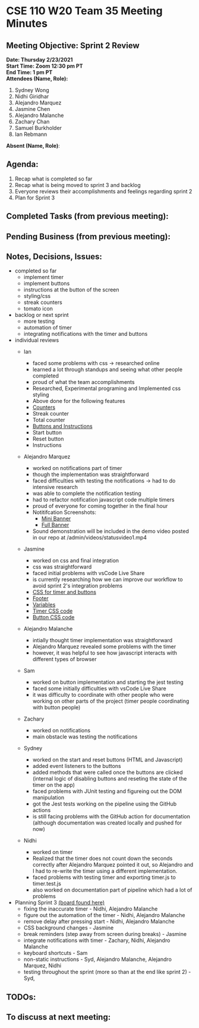 # CSE 110 W20 Team 35 Meeting Minutes

## Meeting Objective: Sprint 2 Review

**Date: Thursday 2/23/2021**  
**Start Time: Zoom 12:30 pm PT**  
**End Time: 1 pm PT**  
**Attendees (Name, Role):**  
1. Sydney Wong
2. Nidhi Giridhar
3. Alejandro Marquez
4. Jasmine Chen
5. Alejandro Malanche
6. Zachary Chan
7. Samuel Burkholder
8. Ian Rebmann

**Absent (Name, Role)**:  
   
## Agenda: 
   1. Recap what is completed so far
   2. Recap what is being moved to sprint 3 and backlog
   3. Everyone reviews their accomplishments and feelings regarding sprint 2
   4. Plan for Sprint 3

## Completed Tasks (from previous meeting):

## Pending Business (from previous meeting):

## Notes, Decisions, Issues: 
  * completed so far
    * implement timer
    * implement buttons
    * instructions at the button of the screen
    * styling/css
    * streak counters
    * tomato icon
  * backlog or next sprint
    * more testing
    * automation of timer
    * integrating notifications with the timer and buttons
  * individual reviews
    * Ian
      * faced some problems with css -> researched online
      * learned a lot through standups and seeing what other people completed
      * proud of what the team accomplishments
      * Researched, Experimental programing and Implemented css styling
      * Above done for the following features 
      * [Counters](https://github.com/nidhigiridhar/cse110-w21-group35/blob/master/admin/meetings/retrospective-images/t1.PNG)
      * Streak counter 
      * Total counter
      * [Buttons and Instructions](https://github.com/nidhigiridhar/cse110-w21-group35/blob/master/admin/meetings/retrospective-images/t2.PNG)  
      * Start button 
      * Reset button 
      * Instructions 

    * Alejandro Marquez
      * worked on notifications part of timer
      * though the implementation was straightforward
      * faced difficulties with testing the notifications -> had to do intensive research
      * was able to complete the notification testing
      * had to refactor notification javascript code multiple timers
      * proud of everyone for coming together in the final hour
      * Notitifcation Screenshots:
        * [Mini Banner](https://raw.githubusercontent.com/Alex-942/CSE110-Lab2/main/Screen%20Shot%202021-02-23%20at%202.42.09%20PM.png)
        * [Full Banner](https://raw.githubusercontent.com/Alex-942/CSE110-Lab2/main/Screen%20Shot%202021-02-23%20at%202.43.09%20PM.png)
      * Sound demonstration will be included in the demo video posted in our repo at /admin/videos/statusvideo1.mp4
    * Jasmine
      * worked on css and final integration
      * css was straightforward
      * faced initial problems with vsCode Live Share
      * is currently researching how we can improve our workflow to avoid sprint 2's integration problems
      * [CSS for timer and buttons](retrospective-images/timer-css.png)
      * [Footer](retrospective-images/footer.png)
      * [Variables](retrospective-images/variables.png)
      * [Timer CSS code](retrospective-images/timer-css-code.png)
      * [Button CSS code](retrospective-images/button-css-code.png)
    * Alejandro Malanche
      * intially thought timer implementation was straightforward
      * Alejandro Marquez revealed some problems with the timer
      * however, it was helpful to see how javascript interacts with different types of browser
    * Sam
      * worked on button implementation and starting the jest testing
      * faced some initially difficulties with vsCode Live Share
      * it was difficulty to coordinate with other people who were working on other parts of the project (timer people coordinating with button people)
    * Zachary
      * worked on notifications
      * main obstacle was testing the notifications
    * Sydney
      * worked on the start and reset buttons (HTML and Javascript)
      * added event listeners to the buttons
      * added methods that were called once the buttons are clicked (internal logic of disabling buttons and reseting the state of the timer on the app)
      * faced problems with JUnit testing and figureing out the DOM manipulation
      * got the Jest tests working on the pipeline using the GitHub actions
      * is still facing problems with the GitHub action for documentation (although documentation was created locally and pushed for now)
    * Nidhi
      * worked on timer
      * Realized that the timer does not count down the seconds correctly after Alejandro Marquez pointed it out, so Alejandro and I had to re-write the timer using a different implementation. 
      * faced problems with testing timer and exporting timer.js to timer.test.js
      * also worked on documentation part of pipeline which had a lot of problems
  * Planning Sprint 3 [(board found here)](https://github.com/nidhigiridhar/cse110-w21-group35/projects/3)
    * fixing the inaccurate timer - Nidhi, Alejandro Malanche
    * figure out the automation of the timer - Nidhi, Alejandro Malanche
    * remove delay after pressing start - Nidhi, Alejandro Malanche
    * CSS background changes - Jasmine
    * break reminders (step away from screen during breaks) - Jasmine
    * integrate notifications with timer - Zachary, Nidhi, Alejandro Malanche
    * keyboard shortcuts - Sam
    * non-static instructions - Syd, Alejandro Malanche, Alejandro Marquez, Nidhi
    * testing throughout the sprint (more so than at the end like sprint 2) - Syd, 

## TODOs: 

## To discuss at next meeting:





  
